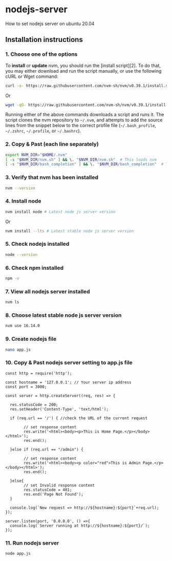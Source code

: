 # nodejs-server

How to set nodejs server on ubuntu 20.04

## Installation instructions

### 1. Choose one of the options
To **install** or **update** nvm, you should run the [install script][2]. To do that, you may either download and run the script manually, or use the following cURL or Wget command:
```sh
curl -o- https://raw.githubusercontent.com/nvm-sh/nvm/v0.39.1/install.sh | bash
```
Or
```sh
wget -qO- https://raw.githubusercontent.com/nvm-sh/nvm/v0.39.1/install.sh | bash
```

Running either of the above commands downloads a script and runs it. The script clones the nvm repository to `~/.nvm`, and attempts to add the source lines from the snippet below to the correct profile file (`~/.bash_profile`, `~/.zshrc`, `~/.profile`, or `~/.bashrc`).

### 2. Copy & Past (each line separately)
<a id="profile_snippet"></a>
```sh
export NVM_DIR="$HOME/.nvm"
[ -s "$NVM_DIR/nvm.sh" ] && \. "$NVM_DIR/nvm.sh"  # This loads nvm
[ -s "$NVM_DIR/bash_completion" ] && \. "$NVM_DIR/bash_completion"  # This loads nvm bash_completion
```

### 3. Verify that nvm has been installed

```sh
nvm --version
```

### 4. Install node
```sh
nvm install node # Latest node js server version
```
Or
```sh
nvm install --lts # Latest stable node js server version
```

### 5. Check nodejs installed
```sh
node --version
```

### 6. Check npm installed
```sh
npm -v
```

### 7. View all nodejs server installed
```sh
nvm ls
```

### 8. Choose latest stable node js server version
```sh
nvm use 16.14.0
```

### 9. Create nodejs file
```sh
nano app.js
```

### 10. Copy & Past nodejs server setting to app.js file
```
const http = require('http');

const hostname = '127.0.0.1'; // Your server ip address
const port = 3000;

const server = http.createServer((req, res) => {

  res.statusCode = 200;
  res.setHeader('Content-Type', 'text/html');
  
  if (req.url == '/') { //check the URL of the current request
        
        // set response content    
        res.write('<html><body><p>This is Home Page.</p></body></html>');
        res.end();

  }else if (req.url == "/admin") {

        // set response content
        res.write('<html><body><p color="red">This is Admin Page.</p></body></html>');
        res.end();

  }else{
        // set Invalid response content
        res.statusCode = 401;
        res.end('Page Not Found');
  }

  console.log(`New request => http://${hostname}:${port}`+req.url);
});

server.listen(port, '0.0.0.0', () =>{
  console.log(`Server running at http://${hostname}:${port}/`);
});

```

### 11. Run nodejs server
```sh
node app.js
```






